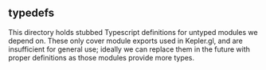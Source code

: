 ## typedefs

This directory holds stubbed Typescript definitions for untyped modules we depend on. These only cover module exports used in Kepler.gl, and are insufficient for general use; ideally we can replace them in the future with proper definitions as those modules provide more types.